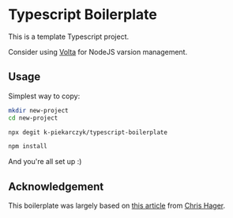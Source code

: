 # Typescript Boilerplate

This is a template Typescript project.

Consider using [Volta](https://volta.sh/) for NodeJS varsion management.

## Usage

Simplest way to copy:

```bash
mkdir new-project
cd new-project

npx degit k-piekarczyk/typescript-boilerplate

npm install
```

And you're all set up :)

## Acknowledgement

This boilerplate was largely based on [this article](https://www.metachris.com/2021/04/starting-a-typescript-project-in-2021/) from [Chris Hager](https://www.metachris.com/).
